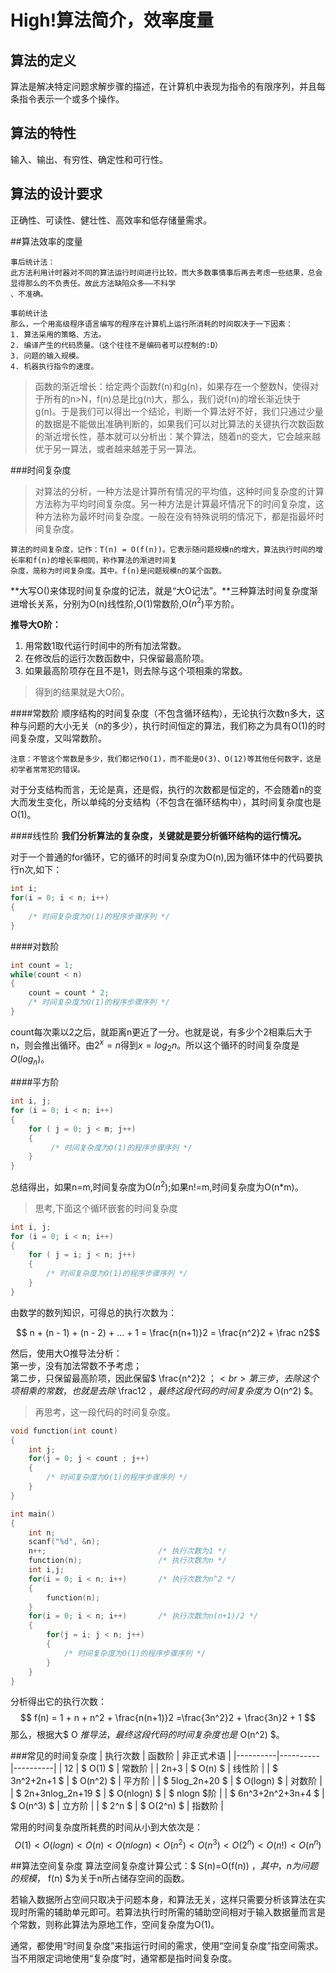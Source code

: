 # High!算法简介，效率度量


## 算法的定义
算法是解决特定问题求解步骤的描述，在计算机中表现为指令的有限序列，并且每条指令表示一个或多个操作。


## 算法的特性
输入、输出、有穷性、确定性和可行性。

## 算法的设计要求
正确性、可读性、健壮性、高效率和低存储量需求。


##算法效率的度量

```
事后统计法：
此方法利用计时器对不同的算法运行时间进行比较，而大多数事情事后再去考虑一些结果，总会显得那么的不负责任。故此方法缺陷众多——不科学
、不准确。

事前统计法
那么，一个用高级程序语言编写的程序在计算机上运行所消耗的时间取决于一下因素：
1. 算法采用的策略、方法。
2. 编译产生的代码质量。（这个往往不是编码者可以控制的:D）
3. 问题的输入规模。
4. 机器执行指令的速度。
```

>函数的渐近增长：给定两个函数f(n)和g(n)，如果存在一个整数N，使得对于所有的n>N，f(n)总是比g(n)大，那么，我们说f(n)的增长渐近快于g(n)。于是我们可以得出一个结论，判断一个算法好不好，我们只通过少量的数据是不能做出准确判断的，如果我们可以对比算法的关键执行次数函数的渐近增长性，基本就可以分析出：某个算法，随着n的变大，它会越来越优于另一算法，或者越来越差于另一算法。



###时间复杂度
>对算法的分析，一种方法是计算所有情况的平均值，这种时间复杂度的计算方法称为平均时间复杂度。另一种方法是计算最坏情况下的时间复杂度，这种方法称为最坏时间复杂度。一般在没有特殊说明的情况下，都是指最坏时间复杂度。

```
算法的时间复杂度，记作：T(n) = O(f(n))。它表示随问题规模n的增大，算法执行时间的增长率和f(n)的增长率相同，称作算法的渐进时间复
杂度，简称为时间复杂度。其中。f(n)是问题规模n的某个函数。
```

**大写O()来体现时间复杂度的记法，就是“大O记法”。**三种算法时间复杂度渐进增长关系，分别为O(n)线性阶,O(1)常数阶,O($n^2$)平方阶。

**推导大O阶：**

1. 用常数1取代运行时间中的所有加法常数。
2. 在修改后的运行次数函数中，只保留最高阶项。
3. 如果最高阶项存在且不是1，则去除与这个项相乘的常数。

>得到的结果就是大O阶。

####常数阶
顺序结构的时间复杂度（不包含循环结构），无论执行次数n多大，这种与问题的大小无关（n的多少），执行时间恒定的算法，我们称之为具有O(1)的时间复杂度，又叫常数阶。

```
注意：不管这个常数是多少，我们都记作O(1)，而不能是O(3)、O(12)等其他任何数字，这是初学者常常犯的错误。
```

对于分支结构而言，无论是真，还是假，执行的次数都是恒定的，不会随着n的变大而发生变化，所以单纯的分支结构（不包含在循环结构中），其时间复杂度也是O(1)。

####线性阶
**我们分析算法的复杂度，关键就是要分析循环结构的运行情况。**

对于一个普通的for循环，它的循环的时间复杂度为O(n),因为循环体中的代码要执行n次,如下：
```c
int i;
for(i = 0; i < n; i++)
{
    /* 时间复杂度为O(1)的程序步骤序列 */
}
```

####对数阶
```c
int count = 1;
while(count < n)
{
    count = count * 2;
    /* 时间复杂度为O(1)的程序步骤序列 */
}
```

count每次乘以2之后，就距离n更近了一分。也就是说，有多少个2相乘后大于n，则会推出循环。由$2^x=n$得到$x=log_2n$。所以这个循环的时间复杂度是$O(log_n)$。

####平方阶
```c
int i, j;
for (i = 0; i < n; i++)
{
    for ( j = 0; j < m; j++)
    {
         /* 时间复杂度为O(1)的程序步骤序列 */
    }
}
```

总结得出，如果n=m,时间复杂度为O($n^2$);如果n!=m,时间复杂度为O(n*m)。

>思考,下面这个循环嵌套的时间复杂度

```c
int i, j;
for (i = 0; i < n; i++)
{
    for ( j = i; j < n; j++)
    {
        /* 时间复杂度为O(1)的程序步骤序列 */
    }
}
```


由数学的数列知识，可得总的执行次数为：

$$ n + (n - 1) + (n - 2) + ... + 1 = \frac{n(n+1)}2 = \frac{n^2}2 + \frac n2$$

然后，使用大O推导法分析：
<br>第一步，没有加法常数不予考虑；
<br>第二步，只保留最高阶项，因此保留$ \frac{n^2}2 $；
<br>第三步，去除这个项相乘的常数，也就是去除$ \frac12 $，最终这段代码的时间复杂度为$ O(n^2) $。


>再思考，这一段代码的时间复杂度。

```c
void function(int count)
{
    int j;
    for(j = 0; j < count ; j++)
    {
        /* 时间复杂度为O(1)的程序步骤序列 */
    }
}

int main()
{
    int n;                     
    scanf("%d", &n);           
    n++;                         /* 执行次数为1 */
    function(n);                 /* 执行次数为n */
    int i,j;
    for(i = 0; i < n; i++)       /* 执行次数为n^2 */
    {
        function(n);
    }
    for(i = 0; i < n; i++)       /* 执行次数为n(n+1)/2 */
    {
        for(j = i; j < n; j++)  
        {
            /* 时间复杂度为O(1)的程序步骤序列 */
        }
    }
}
```

分析得出它的执行次数：                 
$$ f(n) = 1 + n + n^2 + \frac{n(n+1)}2 =\frac{3n^2}2 + \frac{3n}2 + 1 $$
那么，根据大$ O $推导法，最终这段代码的时间复杂度也是$ O(n^2) $。

###常见的时间复杂度
| 执行次数 | 函数阶 | 非正式术语 |
|----------|----------|----------|
| 12 | $ O(1) $ | 常数阶 |
| 2n+3 | $ O(n) $ | 线性阶 |
| $ 3n^2+2n+1 $ | $ O(n^2) $ | 平方阶 |
| $ 5log_2n+20 $ | $ O(logn) $ | 对数阶 |
| $ 2n+3nlog_2n+19 $ | $ O(nlogn) $ | $ nlogn $阶 |
| $ 6n^3+2n^2+3n+4 $ | $ O(n^3) $ | 立方阶 |
| $ 2^n $ | $ O(2^n) $ | 指数阶 |

常用的时间复杂度所耗费的时间从小到大依次是：
$$ O(1)<O(logn)<O(n)<O(nlogn)<O(n^2)<O(n^3)<O(2^n)<O(n!)<O(n^n) $$

##算法空间复杂度
算法空间复杂度计算公式：$ S(n)=O(f(n)) $，其中，n为问题的规模，$ f(n) $为关于n所占储存空间的函数。

若输入数据所占空间只取决于问题本身，和算法无关，这样只需要分析该算法在实现时所需的辅助单元即可。若算法执行时所需的辅助空间相对于输入数据量而言是个常数，则称此算法为原地工作，空间复杂度为O(1)。

通常，都使用“时间复杂度”来指运行时间的需求，使用“空间复杂度”指空间需求。当不用限定词地使用“复杂度”时，通常都是指时间复杂度。





